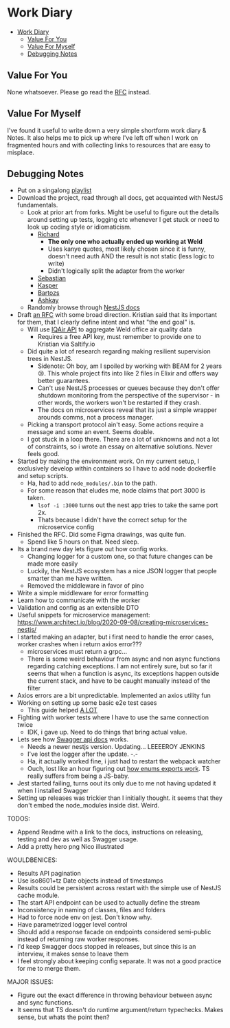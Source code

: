 # Work Diary

- [Work Diary](#work-diary)
  - [Value For You](#value-for-you)
  - [Value For Myself](#value-for-myself)
  - [Debugging Notes](#debugging-notes)

## Value For You

None whatsoever. Please go read the [RFC](./RFC.md) instead.

## Value For Myself

I've found it useful to write down a very simple shortform work diary & Notes. It also helps me to pick up where I've left off when I work on fragmented hours and with collecting links to resources that are easy to misplace.

## Debugging Notes

- Put on a singalong [playlist](https://youtube-playlist-randomizer.bitbucket.io/?pid=PLPX6lu9kG1JXtN3eWYd5AaNOpJG2GqeCP&autostart)
- Download the project, read through all docs, get acquainted with NestJS fundamentals.
  - Look at prior art from forks. Might be useful to figure out the details around setting up tests, logging etc whenever I get stuck or need to look up coding style or idiomaticism.
    - [Richard](https://github.com/richardfarago/coding-challenge)
      - **The only one who actually ended up working at Weld**
      - Uses kanye quotes, most likely chosen since it is funny, doesn't need auth AND the result is not static (less logic to write)
      - Didn't logically split the adapter from the worker
    - [Sebastian](https://github.com/sasp1/coding-challenge)
    - [Kasper](https://github.com/kasperhangard/coding-challenge)
    - [Bartozs](https://github.com/b-michalkiewicz/coding-challenge)
    - [Ashkay](https://github.com/akshaydk/coding-challenge)
  - Randomly browse through [NestJS docs](https://docs.nestjs.com/first-steps)
- Draft [an RFC](./RFC.md) with some broad direction. Kristian said that its important for them, that I clearly define intent and what "the end goal" is.
  - Will use [IQAir API](https://api-docs.iqair.com) to aggregate Weld office air quality data
    - Requires a free API key, must remember to provide one to Kristian via Saltify.io
  - Did quite a lot of research regarding making resilient supervision trees in NestJS.
    - Sidenote: Oh boy, am I spoiled by working with BEAM for 2 years 😢. This whole project fits into like 2 files in Elixir and offers way better guarantees.
    - Can't use NestJS processes or queues because they don't offer shutdown monitoring from the perspective of the supervisor - in other words, the workers won't be restarted if they crash.
    - The docs on microservices reveal that its just a simple wrapper arounds comms, not a process manager.
  - Picking a transport protocol ain't easy. Some actions require a message and some an event. Seems doable.
  - I got stuck in a loop there. There are a lot of unknowns and not a lot of constraints, so i wrote an essay on alternative solutions. Never feels good.
- Started by making the environment work. On my current setup, I exclusively develop within containers so I have to add node dockerfile and setup scripts.
  - Ha, had to add `node_modules/.bin` to the path.
  - For some reason that eludes me, node claims that port 3000 is taken.
    - `lsof -i :3000` turns out the nest app tries to take the same port 2x.
    - Thats because I didn't have the correct setup for the microservice config
- Finished the RFC. Did some Figma drawings, was quite fun.
  - Spend like 5 hours on that. Need sleep.
- Its a brand new day lets figure out how config works.
  - Changing logger for a custom one, so that future changes can be made more easily
  - Luckily, the NestJS ecosystem has a nice JSON logger that people smarter than me have written.
  - Removed the middleware in favor of pino
- Write a simple middleware for error formatting
- Learn how to communicate with the worker
- Validation and config as an extensible DTO
- Useful snippets for microservice management: https://www.architect.io/blog/2020-09-08/creating-microservices-nestjs/
- I started making an adapter, but i first need to handle the error cases, worker crashes when i return axios error???
  - microservices must return a grpc...
  - There is some weird behaviour from async and non async functions regarding catching exceptions. I am not entirely sure, but so far it seems that when a function is async, its exceptions happen outside the current stack, and have to be caught manually instead of the filter
- Axios errors are a bit unpredictable. Implemented an axios utility fun
- Working on setting up some basic e2e test cases
  - This guide helped [A LOT](https://stackoverflow.com/questions/57315466/e2e-testing-a-microservice-in-nest)
- Fighting with worker tests where I have to use the same connection twice
  - IDK, i gave up. Need to do things that bring actual value.
- Lets see how [Swagger api docs](https://docs.nestjs.com/openapi/introduction) works.
  - Needs a newer nestjs version. Updating... LEEEEROY JENKINS
  - I've lost the logger after the update. -.-
  - Ha, it actually worked fine, i just had to restart the webpack watcher
  - Ouch, lost like an hour figuring out [how enums exports work](https://stackoverflow.com/questions/50564756/exporting-enum-from-typescript-type-definition-file). TS really suffers from being a JS-baby.
- Jest started failing, turns oout its only due to me not having updated it when I installed Swagger
- Setting up releases was trickier than I initially thought. it seems that they don't embed the node_modules inside dist. Weird.

TODOS:

- Append Readme with a link to the docs, instructions on releasing, testing and dev as well as Swagger usage.
- Add a pretty hero png Nico illustrated

WOULDBENICES:

- Results API pagination
- Use iso8601+tz Date objects instead of timestamps
- Results could be persistent across restart with the simple use of NestJS cache module.
- The start API endpoint can be used to actually define the stream
- Inconsistency in naming of classes, files and folders
- Had to force node env on jest. Don't know why.
- Have parametrized logger level control
- Should add a response facade on endpoints considered semi-public instead of returning raw worker responses.
- I'd keep Swagger docs stopped in releases, but since this is an interview, it makes sense to leave them
- I feel strongly about keeping config separate. It was not a good practice for me to merge them.

MAJOR ISSUES:

- Figure out the exact difference in throwing behaviour between async and sync functions.
- It seems that TS doesn't do runtime argument/return typechecks. Makes sense, but whats the point then?
